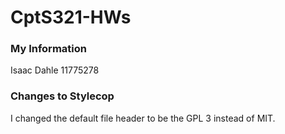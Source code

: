 # CptS321-HWs

### My Information
Isaac Dahle
11775278


### Changes to Stylecop
I changed the default file header to be the GPL 3 instead of MIT.
